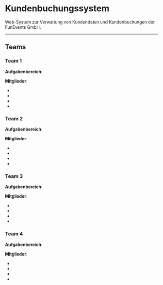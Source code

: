 # Kundenbuchungssystem

Web-System zur Verwaltung von Kundendaten und Kundenbuchungen der FunEvents GmbH.

---

## Teams

### Team 1

**Aufgabenbereich**:

**Mitglieder**:

- 
-
-
-

### Team 2

**Aufgabenbereich**:

**Mitglieder**:

-
-
-
-

### Team 3

**Aufgabenbereich**:

**Mitglieder**:

-
-
-
-

### Team 4

**Aufgabenbereich**:

**Mitglieder**:

-
-
-
-
